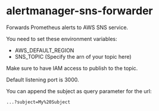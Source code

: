 # alertmanager-sns-forwarder

Forwards Prometheus alerts to AWS SNS service.

You need to set these environment variables:

- AWS_DEFAULT_REGION
- SNS_TOPIC (Specify the arn of your topic here)

Make sure to have IAM access to publish to the topic.

Default listening port is 3000.

You can append the subject as query parameter for the url:

`...?subject=My%20Subject`

